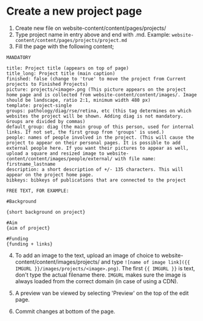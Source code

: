 # Create a new project page 

1. Create new file on website-content/content/pages/projects/
2. Type project name in entry above and end with .md. Example: ```website-content/content/pages/projects/project.md```
3. Fill the page with the following content;

```
MANDATORY

title: Project title (appears on top of page)
title_long: Project title (main caption)
finished: false (change to 'true' to move the project from Current projects to Finished Projects)
picture: projects/<image>.png (This picture appears on the project home page and is collected from website-content/content/images/. Image should be landscape, ratio 2:1, minimum width 480 px)
template: project-single
groups: pathology/diag/rse/retina, etc (this tag determines on which websites the project will be shown. Adding diag is not mandatory. Groups are divided by commas)
default_group: diag (the main group of this person, used for internal links. If not set, the first group from 'groups' is used.)
people: names of people involved in the project. (This will cause the project to appear on their personal pages. It is possible to add external people here. If you want their pictures to appear as well, upload a square and resized image to website-content/content/images/people/external/ with file name: firstname_lastname
description: a short description of +/- 135 characters. This will appear on the project home page.
bibkeys: bibkeys of publications that are connected to the project

FREE TEXT, FOR EXAMPLE:

#Background

{short background on project}

#Aim
{aim of project}

#Funding
{funding + links}

```

4. To add an image to the text, upload an image of choice to website-content/content/images/projects/ and type `![name of image link]({{ IMGURL }}/images/projects/<image>.png)`. The first `{{ IMGURL }}` is text, don't type the actual filename there. `IMGURL` makes sure the image is always loaded from the correct domain (in case of using a CDN).

5. A preview van be viewed by selecting 'Preview' on the top of the edit page. 

6. Commit changes at bottom of the page.
